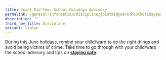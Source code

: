 ```yaml
---
title: Joint Mid Year School Holidays Advisory
permalink: /general-information/discipline/jointmidyearschoolholidaysadvisory/
description: ""
third_nav_title: Discipline
variant: tiptap
---
```

<p>During this June holidays, remind your child/ward to do the right things
and avoid being victims of crime. Take time to go through with your child/ward
the school advisory and tips on <strong><a href="/files/SM_School_Advisory.pdf" rel="noopener noreferrer nofollow" target="_blank"><u>staying safe</u></a></strong>.</p>